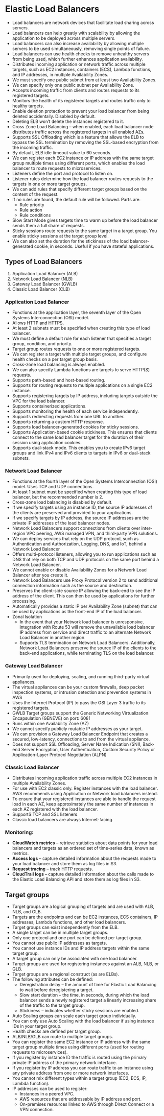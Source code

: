 # Elastic Load Balancers
- Load balancers are network devices that facilitate load sharing across servers. 
- Load balancers can help greatly with scalability by allowing the application to be deployed across multiple servers. 
- Load balancers can also increase availability by allowing multiple servers to be used simultaneously, removing single points of failure. 
- Load balancers can use health checks to remove unhealthy servers from being used, which further enhances application availability.
- Distributes incoming application or network traffic across multiple targets, such as EC2 instances, containers (ECS), Lambda functions, and IP addresses, 
  in multiple Availability Zones.
- We must specify one public subnet from at least two Availability Zones. 
- We can specify only one public subnet per Availability Zone.
- Accepts incoming traffic from clients and routes requests to its registered targets.
- Monitors the health of its registered targets and routes traffic only to healthy targets.
- Enable deletion protection to prevent your load balancer from being deleted accidentally. Disabled by default.
- Deleting ELB won’t delete the instances registered to it.
- Cross Zone Load Balancing – when enabled, each load balancer node distributes traffic across the registered targets in all enabled AZs.
- Supports SSL Offloading which is a feature that allows the ELB to bypass the SSL termination by removing the SSL-based encryption from the incoming traffic.
- By default, ELB idle timeout value to 60 seconds. 
- We can register each EC2 instance or IP address with the same target group multiple times using different ports, 
  which enables the load balancer to route requests to microservices.
- Listeners define the port and protocol to listen on.
- Listener rules determine how the load balancer routes requests to the targets in one or more target groups. 
- We can add rules that specify different target groups based on the content of the request. 
- If no rules are found, the default rule will be followed. Parts are:
  - Rule priority
  - Rule action
  - Rule conditions
- Slow Start Mode gives targets time to warm up before the load balancer sends them a full share of requests.
- Sticky sessions route requests to the same target in a target group. You enable sticky sessions at the target group level. 
- We can also set the duration for the stickiness of the load balancer-generated cookie, in seconds. Useful if you have stateful applications.

## Types of Load Balancers
1. Application Load Balancer (ALB)
2. Network Load Balancer (NLB)
3. Gateway Load Balancer (GWLB)
4. Classic Load Balancer (CLB)

### Application Load Balancer
- Functions at the application layer, the seventh layer of the Open Systems Interconnection (OSI) model.
- Allows HTTP and HTTPS.
- At least 2 subnets must be specified when creating this type of load balancer.
- We must define a default rule for each listener that specifies a target group, condition, and priority.
- Target group routes requests to one or more registered targets. 
- We can register a target with multiple target groups, and configure health checks on a per target group basis.
- Cross-zone load balancing is always enabled.
- We can also specify Lambda functions are targets to serve HTTP(S) requests.
- Supports path-based and host-based routing.
- Supports for routing requests to multiple applications on a single EC2 instance.
- Supports registering targets by IP address, including targets outside the VPC for the load balancer.
- Supports containerized applications.
- Supports monitoring the health of each service independently.
- Supports redirecting requests from one URL to another.
- Supports returning a custom HTTP response.
- Supports load balancer-generated cookies for sticky sessions.
- Supports Application-based cookie stickiness. This ensures that clients connect to the same load balancer target for the duration of their session 
  using application cookies.
- Supports dual-stack mode. This enables you to create IPv6 target groups and link IPv4 and IPv6 clients to targets in IPv6 or dual-stack subnets.

### Network Load Balancer
- Functions at the fourth layer of the Open Systems Interconnection (OSI) model. Uses TCP and UDP connections.
- At least 1 subnet must be specified when creating this type of load balancer, but the recommended number is 2.
- Cross-zone load balancing is disabled by default.
- If we specify targets using an instance ID, the source IP addresses of the clients are preserved and provided to your applications. 
- If we specify targets by IP address, the source IP addresses are the private IP addresses of the load balancer nodes.
- Network Load Balancers support connections from clients over inter-region VPC peering, AWS managed VPN, and third-party VPN solutions.
- We can deploy services that rely on the UDP protocol, such as Authentication and Authorization, Logging, DNS, and IoT, behind a Network Load Balancer
- Offers multi-protocol listeners, allowing you to run applications such as DNS that rely on both TCP and UDP protocols on the 
  same port behind a Network Load Balancer.
- We cannot enable or disable Availability Zones for a Network Load Balancer after you create it.
- Network Load Balancers use Proxy Protocol version 2 to send additional connection information such as the source and destination.
- Preserves the client-side source IP allowing the back-end to see the IP address of the client. This can then be used by applications for further processing.
- Automatically provides a static IP per Availability Zone (subnet) that can be used by applications as the front-end IP of the load balancer.
- Zonal Isolation
  - In the event that your Network load balancer is unresponsive, integration with Route 53 will remove the unavailable load balancer IP address from service 
    and direct traffic to an alternate Network Load Balancer in another region.
  - Supports TLS termination on Network Load Balancers. Additionally, Network Load Balancers preserve the source IP of the clients to the back-end applications, 
    while terminating TLS on the load balancer.

### Gateway Load Balancer
- Primarily used for deploying, scaling, and running third-party virtual appliances.
- The virtual appliances can be your custom firewalls, deep packet inspection systems, or intrusion detection and prevention systems in AWS
- Uses the Internet Protocol (IP) to pass the OSI Layer 3 traffic to its registered targets.
- GWLB Target groups support the Generic Networking Virtualization Encapsulation (GENEVE) on port: 6081
- Runs within one Availability Zone (AZ)
- We cannot specify publicly routable IP addresses as your target.
- We can provision a Gateway Load Balancer Endpoint that creates a secured, low-latency, connections to and from the virtual appliance.
- Does not support SSL Offloading, Server Name Indication (SNI), Back-end Server Encryption, User Authentication, 
  Custom Security Policy or Application-Layer Protocol Negotiation (ALPN)
  
### Classic Load Balancer
- Distributes incoming application traffic across multiple EC2 instances in multiple Availability Zones.
- For use with EC2 classic only. Register instances with the load balancer. AWS recommends using Application or Network load balancers instead.
- To ensure that your registered instances are able to handle the request load in each AZ, keep approximately the same number of instances in each 
  AZ registered with the load balancer.
- SupportS TCP and SSL listeners
- Classic load balancers are always Internet-facing.

### Monitoring:
- **CloudWatch metrics** – retrieve statistics about data points for your load balancers and targets as an ordered set of time-series data, known as metrics.
- **Access logs** – capture detailed information about the requests made to your load balancer and store them as log files in S3.
- **Request tracing** – track HTTP requests.
- **CloudTrail logs** – capture detailed information about the calls made to the Elastic Load Balancing API and store them as log files in S3.
 
## Target groups
- Target groups are a logical grouping of targets and are used with ALB, NLB, and GLB.
- Targets are the endpoints and can be EC2 instances, ECS containers, IP addresses, Lambda functions, and other load balancers.
- Target groups can exist independently from the ELB.
- A single target can be in multiple target groups.
- Only one protocol and one port can be defined per target group.
- You cannot use public IP addresses as targets.
- You cannot use instance IDs and IP address targets within the same target group.
- A target group can only be associated with one load balancer.
- Target groups are used for registering instances against an ALB, NLB, or GLB.
- Target groups are a regional construct (as are ELBs).
- The following attributes can be defined:
  - Deregistration delay – the amount of time for Elastic Load Balancing to wait before deregistering a target.
  - Slow start duration – the time, in seconds, during which the load balancer sends a newly registered target a linearly increasing 
    share of the traffic to the target group.
  - Stickiness – indicates whether sticky sessions are enabled.
- Auto Scaling groups can scale each target group individually.
- You can only use Auto Scaling with the load balancer if using instance IDs in your target group.
- Health checks are defined per target group.
- ALB/NLB/GLB can route to multiple target groups.
- You can register the same EC2 instance or IP address with the same target group multiple times using different ports (used for routing requests to microservices).
- If you register by instance ID the traffic is routed using the primary private IP address of the primary network interface.
- If you register by IP address you can route traffic to an instance using any private address from one or more network interfaces.
- You cannot mix different types within a target group (EC2, ECS, IP, Lambda function).
- IP addresses can be used to register:
  - Instances in a peered VPC.
  - AWS resources that are addressable by IP address and port.
  - On-premises resources linked to AWS through Direct Connect or a VPN connection.
